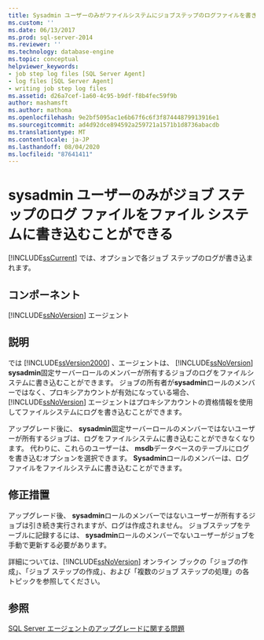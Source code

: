 ```yaml
---
title: Sysadmin ユーザーのみがファイルシステムにジョブステップのログファイルを書き込むことができます |Microsoft Docs
ms.custom: ''
ms.date: 06/13/2017
ms.prod: sql-server-2014
ms.reviewer: ''
ms.technology: database-engine
ms.topic: conceptual
helpviewer_keywords:
- job step log files [SQL Server Agent]
- log files [SQL Server Agent]
- writing job step log files
ms.assetid: d26a7cef-1a60-4c95-b9df-f8b4fec59f9b
author: mashamsft
ms.author: mathoma
ms.openlocfilehash: 9e2bf5095ac1e6b67f6c6f3f87444879913916e1
ms.sourcegitcommit: ad4d92dce894592a259721a1571b1d8736abacdb
ms.translationtype: MT
ms.contentlocale: ja-JP
ms.lasthandoff: 08/04/2020
ms.locfileid: "87641411"
---
```

# <a name="only-sysadmin-users-can-write-job-step-log-files-to-the-file-system"></a>sysadmin ユーザーのみがジョブ ステップのログ ファイルをファイル システムに書き込むことができる
  [!INCLUDE[ssCurrent](../../includes/sscurrent-md.md)] では、オプションで各ジョブ ステップのログが書き込まれます。  
  
## <a name="component"></a>コンポーネント  
 [!INCLUDE[ssNoVersion](../../includes/ssnoversion-md.md)] エージェント  
  
## <a name="description"></a>説明  
 では [!INCLUDE[ssVersion2000](../../includes/ssversion2000-md.md)] 、エージェントは、 [!INCLUDE[ssNoVersion](../../includes/ssnoversion-md.md)] **sysadmin**固定サーバーロールのメンバーが所有するジョブのログをファイルシステムに書き込むことができます。 ジョブの所有者が**sysadmin**ロールのメンバーではなく、プロキシアカウントが有効になっている場合、 [!INCLUDE[ssNoVersion](../../includes/ssnoversion-md.md)] エージェントはプロキシアカウントの資格情報を使用してファイルシステムにログを書き込むことができます。  
  
 アップグレード後に、 **sysadmin**固定サーバーロールのメンバーではないユーザーが所有するジョブは、ログをファイルシステムに書き込むことができなくなります。 代わりに、これらのユーザーは、 **msdb**データベースのテーブルにログを書き込むオプションを選択できます。 **Sysadmin**ロールのメンバーは、ログファイルをファイルシステムに書き込むことができます。  
  
## <a name="corrective-action"></a>修正措置  
 アップグレード後、 **sysadmin**ロールのメンバーではないユーザーが所有するジョブは引き続き実行されますが、ログは作成されません。 ジョブステップをテーブルに記録するには、 **sysadmin**ロールのメンバーでないユーザーがジョブを手動で更新する必要があります。  
  
 詳細については、[!INCLUDE[ssNoVersion](../../includes/ssnoversion-md.md)] オンライン ブックの「ジョブの作成」、「ジョブ ステップの作成」、および「複数のジョブ ステップの処理」の各トピックを参照してください。  
  
## <a name="see-also"></a>参照  
 [SQL Server エージェントのアップグレードに関する問題](../../../2014/sql-server/install/sql-server-agent-upgrade-issues.md)  
  
  
